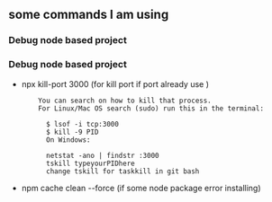 ## some commands I am using
### Debug node based  project

### Debug node based  project

- npx kill-port 3000   (for kill port if port already use )

          You can search on how to kill that process.
          For Linux/Mac OS search (sudo) run this in the terminal:
            
            $ lsof -i tcp:3000
            $ kill -9 PID
            On Windows:
            
            netstat -ano | findstr :3000
            tskill typeyourPIDhere 
            change tskill for taskkill in git bash
- npm cache clean --force  (if some node  package error installing)
